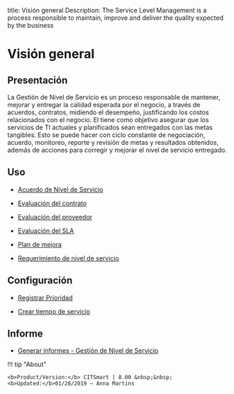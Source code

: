 title: Visión general
Description: The Service Level Management is a process responsible to maintain, improve and deliver the quality expected by the business
# Visión general

Presentación
----------------

La Gestión de Nivel de Servicio es un proceso responsable de mantener, mejorar y entregar la calidad esperada por el negocio, a través de acuerdos, contratos, midiendo el desempeño, justificando los costos relacionados con el negocio. El tiene como objetivo asegurar que los servicios de TI actuales y planificados sean entregados con las metas tangibles. Esto se puede hacer con ciclo constante de negociación, acuerdo, monitoreo, reporte y revisión de metas y resultados obtenidos, además de acciones para corregir y mejorar el nivel de servicio entregado.

Uso
-------

- [Acuerdo de Nivel de Servicio](/es-es/citsmart-platform-9/processes/service-level/use/service-level-agreement.html)

- [Evaluación del contrato](/es-es/citsmart-platform-9/processes/service-level/use/contract-evaluation.html)

- [Evaluación del proveedor](/es-es/citsmart-platform-9/processes/service-level/use/provider-evaluation.html)

- [Evaluación del SLA](/es-es/citsmart-platform-9/processes/service-level/use/SLA-evaluation.html)

- [Plan de mejora](/es-es/citsmart-platform-9/processes/service-level/use/improvement-plan.html)

- [Requerimiento de nivel de servicio](/es-es/citsmart-platform-9/processes/service-level/use/service-level-requirement.html)

Configuración
-----------------

- [Registrar Prioridad](/es-es/citsmart-platform-9/processes/portfolio-and-catalog/configuration/register-priority.html)

- [Crear tiempo de servicio](/es-es/citsmart-platform-9/processes/service-level/configuration/create-time-attendance.html)

Informe
----------

- [Generar informes - Gestión de Nivel de Servicio](/es-es/citsmart-platform-9/processes/service-level/use/reports-service-level-management.html)

!!! tip "About"

    <b>Product/Version:</b> CITSmart | 8.00 &nbsp;&nbsp;
    <b>Updated:</b>01/28/2019 – Anna Martins
